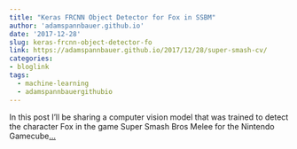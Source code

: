 ```yaml
---
title: "Keras FRCNN Object Detector for Fox in SSBM"
author: 'adamspannbauer.github.io'
date: '2017-12-28'
slug: keras-frcnn-object-detector-fo
link: https://adamspannbauer.github.io/2017/12/28/super-smash-cv/
categories:
- bloglink
tags:
  - machine-learning
  - adamspannbauergithubio
---
```


In this post I’ll be sharing a computer vision model that was trained to detect the character Fox in the game Super Smash Bros Melee for the Nintendo Gamecube[... <i class="fas fa-external-link-alt"></i>](https://adamspannbauer.github.io/2017/12/28/super-smash-cv/)

